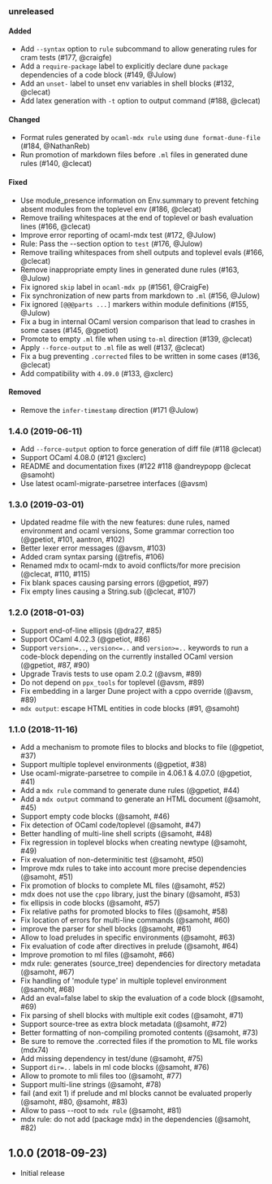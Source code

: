 ### unreleased

#### Added

- Add `--syntax` option to `rule` subcommand to allow generating rules for cram
  tests (#177, @craigfe)
- Add a `require-package` label to explicitly declare dune `package` dependencies of a code block
  (#149, @Julow)
- Add an `unset-` label to unset env variables in shell blocks (#132, @clecat)
- Add latex generation with `-t` option to output command (#188, @clecat)

#### Changed

- Format rules generated by `ocaml-mdx rule` using `dune format-dune-file` (#184, @NathanReb)
- Run promotion of markdown files before `.ml` files in generated dune rules (#140, @clecat)

#### Fixed

- Use module_presence information on Env.summary to prevent fetching absent modules from the
  toplevel env (#186, @clecat)
- Remove trailing whitespaces at the end of toplevel or bash evaluation lines
  (#166, @clecat)
- Improve error reporting of ocaml-mdx test (#172, @Julow)
- Rule: Pass the --section option to `test` (#176, @Julow)
- Remove trailing whitespaces from shell outputs and toplevel evals (#166, @clecat)
- Remove inappropriate empty lines in generated dune rules (#163, @Julow)
- Fix ignored `skip` label in `ocaml-mdx pp` (#1561, @CraigFe)
- Fix synchronization of new parts from markdown to `.ml` (#156, @Julow)
- Fix ignored `[@@@parts ...]` markers within module definitions (#155, @Julow)
- Fix a bug in internal OCaml version comparison that lead to crashes in some cases (#145, @gpetiot)
- Promote to empty `.ml` file when using `to-ml` direction (#139, @clecat)
- Apply `--force-output` to `.ml` file as well (#137, @clecat)
- Fix a bug preventing `.corrected` files to be written in some cases (#136, @clecat)
- Add compatibility with `4.09.0` (#133, @xclerc)

#### Removed

- Remove the `infer-timestamp` direction (#171 @Julow)

### 1.4.0 (2019-06-11)

- Add `--force-output` option to force generation of diff file (#118 @clecat)
- Support OCaml 4.08.0 (#121 @xclerc)
- README and documentation fixes (#122 #118 @andreypopp @clecat @samoht)
- Use latest ocaml-migrate-parsetree interfaces (@avsm)

### 1.3.0 (2019-03-01)

- Updated readme file with the new features: dune rules, named environment and
  ocaml versions, Some grammar correction too (@gpetiot, #101, aantron, #102)
- Better lexer error messages (@avsm, #103)
- Added cram syntax parsing (@trefis, #106)
- Renamed mdx to ocaml-mdx to avoid conflicts/for more precision (@clecat, #110, #115)
- Fix blank spaces causing parsing errors (@gpetiot, #97)
- Fix empty lines causing a String.sub (@clecat, #107)

### 1.2.0 (2018-01-03)

- Support end-of-line ellipsis (@dra27, #85)
- Support OCaml 4.02.3 (@gpetiot, #86)
- Support `version=..`, `version<=..` and `version>=..` keywords to run
  a code-block depending on the currently installed OCaml version
  (@gpetiot, #87, #90)
- Upgrade Travis tests to use opam 2.0.2 (@avsm, #89)
- Do not depend on `ppx_tools` for toplevel (@avsm, #89)
- Fix embedding in a larger Dune project with a cppo override (@avsm, #89)
- `mdx output`: escape HTML entities in code blocks (#91, @samoht)

### 1.1.0 (2018-11-16)

- Add a mechanism to promote files to blocks and blocks to file
  (@gpetiot, #37)
- Support multiple toplevel environments (@gpetiot, #38)
- Use ocaml-migrate-parsetree to compile in 4.06.1 & 4.07.0 (@gpetiot, #41)
- Add a `mdx rule` command to generate dune rules (@gpetiot, #44)
- Add a `mdx output` command to generate an HTML document (@samoht, #45)
- Support empty code blocks (@samoht, #46)
- Fix detection of OCaml code/toplevel (@samoht, #47)
- Better handling of multi-line shell scripts (@samoht, #48)
- Fix regression in toplevel blocks when creating newtype (@samoht, #49)
- Fix evaluation of non-determinitic test (@samoht, #50)
- Improve mdx rules to take into account more precise dependencies (@samoht, #51)
- Fix promotion of blocks to complete ML files (@samoht, #52)
- mdx does not use the `cppo` library, just the binary (@samoht, #53)
- fix ellipsis in code blocks (@samoht, #57)
- Fix relative paths for promoted blocks to files (@samoht, #58)
- Fix location of errors for multi-line commands (@samoht, #60)
- improve the parser for shell blocks (@samoht, #61)
- Allow to load preludes in specific environments (@samoht, #63)
- Fix evaluation of code after directives in prelude (@samoht, #64)
- Improve promotion to ml files (@samoht, #66)
- mdx rule: generates (source_tree) dependencies for directory metadata (@samoht, #67)
- Fix handling of 'module type' in multiple toplevel environment (@samoht, #68)
- Add an eval=false label to skip the evaluation of a code block (@samoht, #69)
- Fix parsing of shell blocks with multiple exit codes (@samoht, #71)
- Support source-tree as extra block metadata (@samoht, #72)
- Better formatting of non-compiling promoted contents (@samoht, #73)
- Be sure to remove the .corrected files if the promotion to ML file works (mdx74)
- Add missing dependency in test/dune (@samoht, #75)
- Support `dir=..` labels in ml code blocks (@samoht, #76)
- Allow to promote to mli files too (@samoht, #77)
- Support multi-line strings (@samoht, #78)
- fail (and exit 1) if prelude and ml blocks cannot be evaluated properly
  (@samoht, #80, @samoht, #83)
- Allow to pass --root to `mdx rule` (@samoht, #81)
- mdx rule: do not add (package mdx) in the dependencies (@samoht, #82)

## 1.0.0 (2018-09-23)

- Initial release
